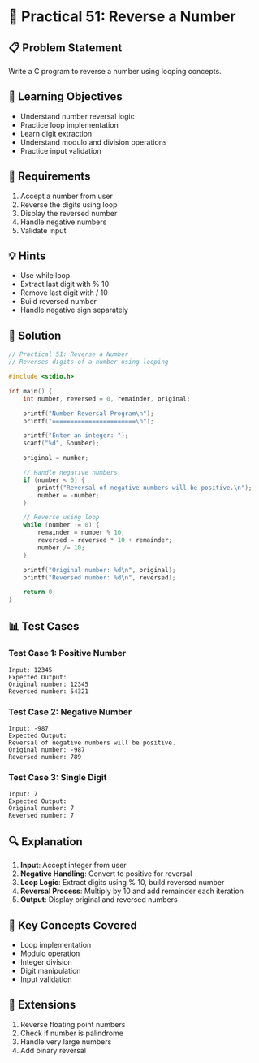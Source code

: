 # 🎯 Practical 51: Reverse a Number

## 📋 Problem Statement

Write a C program to reverse a number using looping concepts.

## 🎯 Learning Objectives

- Understand number reversal logic
- Practice loop implementation
- Learn digit extraction
- Understand modulo and division operations
- Practice input validation

## 📝 Requirements

1. Accept a number from user
2. Reverse the digits using loop
3. Display the reversed number
4. Handle negative numbers
5. Validate input

## 💡 Hints

- Use while loop
- Extract last digit with % 10
- Remove last digit with / 10
- Build reversed number
- Handle negative sign separately

## 🔧 Solution

```c
// Practical 51: Reverse a Number
// Reverses digits of a number using looping

#include <stdio.h>

int main() {
    int number, reversed = 0, remainder, original;

    printf("Number Reversal Program\n");
    printf("=======================\n");

    printf("Enter an integer: ");
    scanf("%d", &number);

    original = number;

    // Handle negative numbers
    if (number < 0) {
        printf("Reversal of negative numbers will be positive.\n");
        number = -number;
    }

    // Reverse using loop
    while (number != 0) {
        remainder = number % 10;
        reversed = reversed * 10 + remainder;
        number /= 10;
    }

    printf("Original number: %d\n", original);
    printf("Reversed number: %d\n", reversed);

    return 0;
}
```

## 📊 Test Cases

### Test Case 1: Positive Number
```
Input: 12345
Expected Output:
Original number: 12345
Reversed number: 54321
```

### Test Case 2: Negative Number
```
Input: -987
Expected Output:
Reversal of negative numbers will be positive.
Original number: -987
Reversed number: 789
```

### Test Case 3: Single Digit
```
Input: 7
Expected Output:
Original number: 7
Reversed number: 7
```

## 🔍 Explanation

1. **Input**: Accept integer from user
2. **Negative Handling**: Convert to positive for reversal
3. **Loop Logic**: Extract digits using % 10, build reversed number
4. **Reversal Process**: Multiply by 10 and add remainder each iteration
5. **Output**: Display original and reversed numbers

## 🎯 Key Concepts Covered

- Loop implementation
- Modulo operation
- Integer division
- Digit manipulation
- Input validation

## 🚀 Extensions

1. Reverse floating point numbers
2. Check if number is palindrome
3. Handle very large numbers
4. Add binary reversal